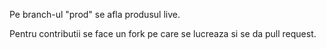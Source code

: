 Pe branch-ul "prod" se afla produsul live.

Pentru contributii se face un fork pe care se lucreaza si se da pull request.
